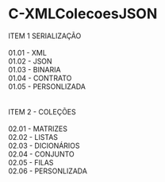 # C-XMLColecoesJSON

ITEM 1 SERIALIZAÇÃO <br>
<br>
01.01 - XML <br>
01.02 - JSON <br>
01.03 - BINARIA <br>
01.04 - CONTRATO <br>
01.05 - PERSONLIZADA <br>
<br>
<br>
ITEM 2 - COLEÇÕES <br>
<br>
02.01 - MATRIZES <br>
02.02 - LISTAS <br>
02.03 - DICIONÁRIOS <br>
02.04 - CONJUNTO <br>
02.05 - FILAS <br>
02.06 - PERSONLIZADA <br>
